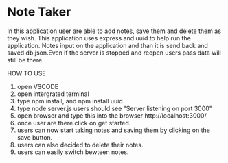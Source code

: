 # Note Taker

In this application user are able to add notes, save them and delete them as they wish. This application uses express and uuid to help run the application. Notes input on the application and than it is send back and saved db.json.Even if the server is stopped and reopen users pass data will still be there.

HOW TO USE
1) open VSCODE 
2) open intergrated terminal 
3) type npm install, and npm install uuid
4) type node server.js users should see "Server listening on port 3000"
5) open browser and type this into the browser http://localhost:3000/
6) once user are there click on get started.
7) users can now start taking notes and saving them by clicking on the save button.
8) users can also decided to delete their notes. 
9) users can easily switch bewteen notes.  